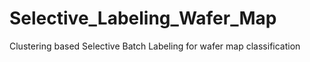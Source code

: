 # Selective_Labeling_Wafer_Map
Clustering based Selective Batch Labeling for wafer map classification 
